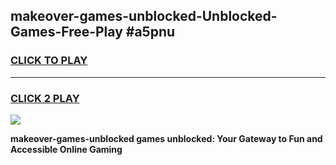
## makeover-games-unblocked-Unblocked-Games-Free-Play #a5pnu
<h3>
<a href="https://us.freeplayer.one?title=makeover-games-unblocked&ref=9M">CLICK TO PLAY</a></h3>
<hr>

<h3>
<a href="https://us.freeplayer.one?title=makeover-games-unblocked&ref=9M">CLICK 2 PLAY</a>
  
</h3>

<a href="https://us.freeplayer.one?title=makeover-games-unblocked&ref=9M"><img src="https://clearcache.store/games.png"></a>


**makeover-games-unblocked games unblocked: Your Gateway to Fun and Accessible Online Gaming**
